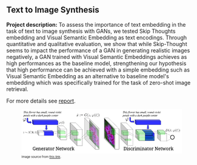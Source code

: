 ## Text to Image Synthesis

**Project description:** To assess the importance of text embedding in the task of text to image synthesis with GANs, we tested Skip Thoughts embedding and Visual Semantic Embedding as text encodings. Through quantitative and qualitative evaluation, we show that while Skip-Thought seems to impact the performance of a GAN in generating realistic images negatively, a GAN trained with Visual Semantic Embeddings achieves as high performances as the baseline model, strengthening our hypothesis that high performance can be achieved with a simple embedding such as Visual Semantic Embedding as an alternative to baseline model's embedding which was specifically trained for the task of zero-shot image retrieval. 

For more details see [report](/pdf/text.pdf).
<figure>
  <img src="images/texttoimg.png?raw=true">
  <figcaption style="font-size: 8px"> Image source from <a href="https://arxiv.org/pdf/1605.05396.pdf">this link</a>.  </figcaption>
</figure>
